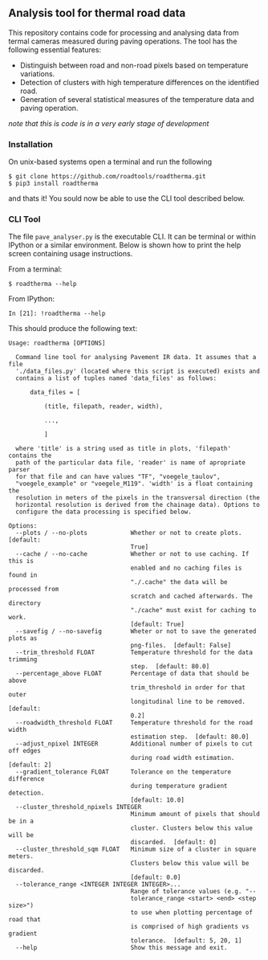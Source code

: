 ## Analysis tool for thermal road data
This repository contains code for processing and analysing data from termal
cameras measured during paving operations. The tool has the following essential
features:

* Distinguish between road and non-road pixels based on temperature variations.
* Detection of clusters with high temperature differences on the identified road.
* Generation of several statistical measures of the temperature data and paving operation.

*note that this is code is in a very early stage of development*

### Installation
On unix-based systems open a terminal and run the following

```
$ git clone https://github.com/roadtools/roadtherma.git
$ pip3 install roadtherma
```

and thats it! You sould now be able to use the CLI tool described below.

### CLI Tool
The file `pave_analyser.py` is the executable CLI. It can be terminal or
within IPython or a similar environment. Below is shown how to print the
help screen containing usage instructions.


From a terminal:
```
$ roadtherma --help
```

From IPython:
```
In [21]: !roadtherma --help
```

This should produce the following text:

```
Usage: roadtherma [OPTIONS]

  Command line tool for analysing Pavement IR data. It assumes that a file
  './data_files.py' (located where this script is executed) exists and
  contains a list of tuples named 'data_files' as follows:

      data_files = [

          (title, filepath, reader, width),

          ...,

          ]

  where 'title' is a string used as title in plots, 'filepath' contains the
  path of the particular data file, 'reader' is name of apropriate parser
  for that file and can have values "TF", "voegele_taulov",
  "voegele_example" or "voegele_M119". 'width' is a float containing the
  resolution in meters of the pixels in the transversal direction (the
  horizontal resolution is derived from the chainage data). Options to
  configure the data processing is specified below.

Options:
  --plots / --no-plots            Whether or not to create plots.  [default:
                                  True]
  --cache / --no-cache            Whether or not to use caching. If this is
                                  enabled and no caching files is found in
                                  "./.cache" the data will be processed from
                                  scratch and cached afterwards. The directory
                                  "./cache" must exist for caching to work.
                                  [default: True]
  --savefig / --no-savefig        Wheter or not to save the generated plots as
                                  png-files.  [default: False]
  --trim_threshold FLOAT          Temperature threshold for the data trimming
                                  step.  [default: 80.0]
  --percentage_above FLOAT        Percentage of data that should be above
                                  trim_threshold in order for that outer
                                  longitudinal line to be removed.  [default:
                                  0.2]
  --roadwidth_threshold FLOAT     Temperature threshold for the road width
                                  estimation step.  [default: 80.0]
  --adjust_npixel INTEGER         Additional number of pixels to cut off edges
                                  during road width estimation.  [default: 2]
  --gradient_tolerance FLOAT      Tolerance on the temperature difference
                                  during temperature gradient detection.
                                  [default: 10.0]
  --cluster_threshold_npixels INTEGER
                                  Minimum amount of pixels that should be in a
                                  cluster. Clusters below this value will be
                                  discarded.  [default: 0]
  --cluster_threshold_sqm FLOAT   Minimum size of a cluster in square meters.
                                  Clusters below this value will be discarded.
                                  [default: 0.0]
  --tolerance_range <INTEGER INTEGER INTEGER>...
                                  Range of tolerance values (e.g. "--
                                  tolerance_range <start> <end> <step size>")
                                  to use when plotting percentage of road that
                                  is comprised of high gradients vs gradient
                                  tolerance.  [default: 5, 20, 1]
  --help                          Show this message and exit.
 ```
